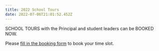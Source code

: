 ```yaml
---
title: 2022 School Tours
date: 2022-07-06T21:01:52.452Z
---
```

SCHOOL TOURS with the Principal and student leaders can be BOOKED NOW.

Please [fill in the booking form](https://forms.gle/8ZsD1TpJMrrQeCRB8) to book your time slot.

